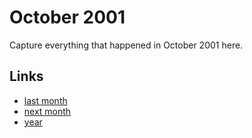 # October 2001

Capture everything that happened in October 2001 here.

## Links
- [last month](calendar/months/2001-09.md)
- [next month](calendar/months/2001-11.md)
- [year](calendar/years/2001.md)